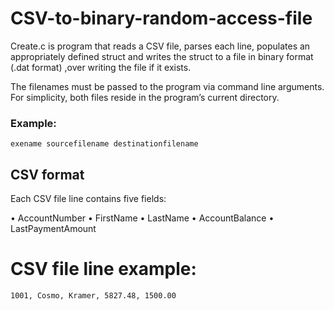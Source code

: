 # CSV-to-binary-random-access-file

Create.c is program that reads a CSV file, parses each line, populates an appropriately defined struct and
writes the struct to a file in binary format (.dat format) ,over writing the file if it exists.

The filenames must be passed to the program via command line arguments.
For simplicity, both files reside in the program’s current directory.

### Example:
```
exename sourcefilename destinationfilename
```

## CSV format

Each CSV file line contains five fields:

• AccountNumber
• FirstName
• LastName
• AccountBalance
• LastPaymentAmount

# CSV file line example:

```
1001, Cosmo, Kramer, 5827.48, 1500.00
```


